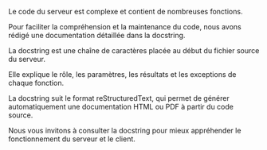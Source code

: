 Le code du serveur est complexe et contient de nombreuses fonctions. 

Pour faciliter la compréhension et la maintenance du code, nous avons rédigé une documentation détaillée dans la docstring. 

La docstring est une chaîne de caractères placée au début du fichier source du serveur. 

Elle explique le rôle, les paramètres, les résultats et les exceptions de chaque fonction. 

La docstring suit le format reStructuredText, qui permet de générer automatiquement une documentation HTML ou PDF à partir du code source. 

Nous vous invitons à consulter la docstring pour mieux appréhender le fonctionnement du serveur et le client.
